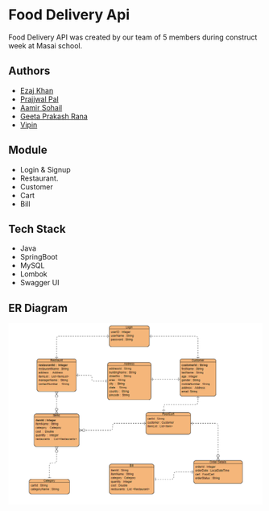 # Food Delivery Api
Food Delivery API was created by our team of 5 members during construct week at Masai school.


## Authors
- [Ezaj Khan](https://github.com/ekhan4077)
- [Prajjwal Pal](https://github.com/9prajjwal)
- [Aamir Sohail](https://github.com/AamirSohail763)
- [Geeta Prakash Rana](https://github.com/Geetu-Rana)
- [Vipin](https://github.com/vipinbrd)

## Module

- Login & Signup
- Restaurant.
- Customer
- Cart 
- Bill


## Tech Stack

- Java
- SpringBoot
- MySQL 
- Lombok 
- Swagger UI
## ER Diagram

![ER Diagram](https://github.com/ekhan4077/awesome-volleyball-5374/blob/main/1664802821831.png)
